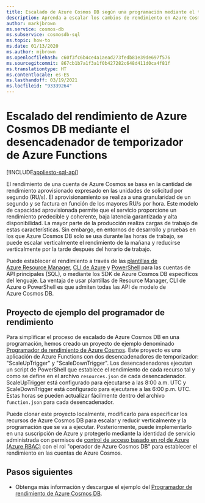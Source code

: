 ```yaml
---
title: Escalado de Azure Cosmos DB según una programación mediante el temporizador de Azure Functions
description: Aprenda a escalar los cambios de rendimiento en Azure Cosmos DB con PowerShell y Azure Functions.
author: markjbrown
ms.service: cosmos-db
ms.subservice: cosmosdb-sql
ms.topic: how-to
ms.date: 01/13/2020
ms.author: mjbrown
ms.openlocfilehash: c60f3fc6b4ce4a1aead273fedb81e39de697f576
ms.sourcegitcommit: 867cb1b7a1f3a1f0b427282c648d411d0ca4f81f
ms.translationtype: HT
ms.contentlocale: es-ES
ms.lasthandoff: 03/19/2021
ms.locfileid: "93339264"
---
```

# <a name="scale-azure-cosmos-db-throughput-by-using-azure-functions-timer-trigger"></a>Escalado del rendimiento de Azure Cosmos DB mediante el desencadenador de temporizador de Azure Functions
[!INCLUDE[appliesto-sql-api](includes/appliesto-sql-api.md)]

El rendimiento de una cuenta de Azure Cosmos se basa en la cantidad de rendimiento aprovisionado expresado en las unidades de solicitud por segundo (RU/s). El aprovisionamiento se realiza a una granularidad de un segundo y se factura en función de los mayores RU/s por hora. Este modelo de capacidad aprovisionada permite que el servicio proporcione un rendimiento predecible y coherente, baja latencia garantizada y alta disponibilidad. La mayor parte de la producción realiza cargas de trabajo de estas características. Sin embargo, en entornos de desarrollo y pruebas en los que Azure Cosmos DB solo se usa durante las horas de trabajo, se puede escalar verticalmente el rendimiento de la mañana y reducirse verticalmente por la tarde después del horario de trabajo.

Puede establecer el rendimiento a través de las [plantillas de Azure Resource Manager](./templates-samples-sql.md), [CLI de Azure](cli-samples.md) y [PowerShell](powershell-samples.md) para las cuentas de API principales (SQL), o mediante los SDK de Azure Cosmos DB específicos del lenguaje. La ventaja de usar plantillas de Resource Manager, CLI de Azure o PowerShell es que admiten todas las API de modelo de Azure Cosmos DB.

## <a name="throughput-scheduler-sample-project"></a>Proyecto de ejemplo del programador de rendimiento

Para simplificar el proceso de escalado de Azure Cosmos DB en una programación, hemos creado un proyecto de ejemplo denominado [Programador de rendimiento de Azure Cosmos](https://github.com/Azure-Samples/azure-cosmos-throughput-scheduler). Este proyecto es una aplicación de Azure Functions con dos desencadenadores de temporizador: "ScaleUpTrigger" y "ScaleDownTrigger". Los desencadenadores ejecutan un script de PowerShell que establece el rendimiento de cada recurso tal y como se define en el archivo `resources.json` de cada desencadenador. ScaleUpTrigger está configurado para ejecutarse a las 8:00 a.m. UTC y ScaleDownTrigger está configurado para ejecutarse a las 6:00 p.m. UTC. Estas horas se pueden actualizar fácilmente dentro del archivo `function.json` para cada desencadenador.

Puede clonar este proyecto localmente, modificarlo para especificar los recursos de Azure Cosmos DB para escalar y reducir verticalmente y la programación que se va a ejecutar. Posteriormente, puede implementarlo en una suscripción de Azure y protegerlo mediante la identidad de servicio administrada con permisos de [control de acceso basado en rol de Azure (Azure RBAC)](role-based-access-control.md) con el rol "operador de Azure Cosmos DB" para establecer el rendimiento en las cuentas de Azure Cosmos.

## <a name="next-steps"></a>Pasos siguientes

- Obtenga más información y descargue el ejemplo del [Programador de rendimiento de Azure Cosmos DB](https://github.com/Azure-Samples/azure-cosmos-throughput-scheduler).